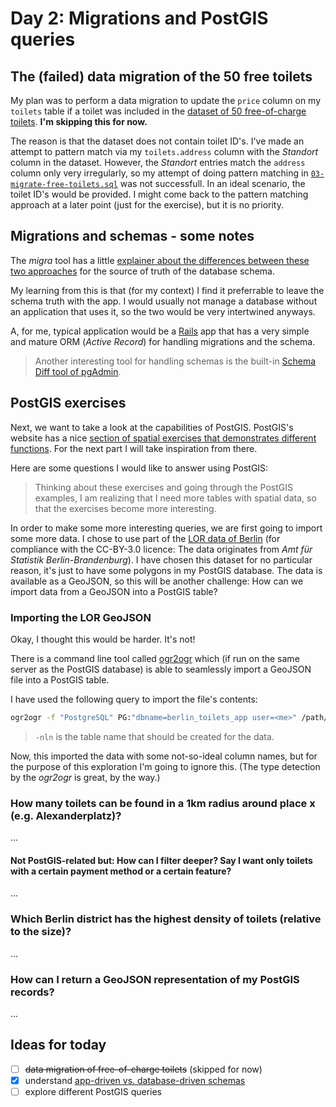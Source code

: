 # Day 2: Migrations and PostGIS queries

## The (failed) data migration of the 50 free toilets

My plan was to perform a data migration to update the `price` column on my `toilets` table if a toilet was included in the [dataset of 50 free-of-charge toilets](/assets/data/anlage_standorte-fuer-die-entgeltlose-benutzung-von-50-berliner-toiletten.csv). **I'm skipping this for now.**

The reason is that the dataset does not contain toilet ID's. I've made an attempt to pattern match via my `toilets.address` column with the _Standort_ column in the dataset. However, the _Standort_ entries match the `address` column only very irregularly, so my attempt of doing pattern matching in [`03-migrate-free-toilets.sql`](/sql/03-migrate-free-toilets.sql) was not successfull. In an ideal scenario, the toilet ID's would be provided. I might come back to the pattern matching approach at a later point (just for the exercise), but it is no priority.

## Migrations and schemas - some notes

The _migra_ tool has a little [explainer about the differences between these two approaches](https://databaseci.com/docs/migra/deploy-usage) for the source of truth of the database schema.

My learning from this is that (for my context) I find it preferrable to leave the schema truth with the app. I would usually not manage a database without an application that uses it, so the two would be very intertwined anyways.

A, for me, typical application would be a [Rails](https://rubyonrails.org/) app that has a very simple and mature ORM (_Active Record_) for handling migrations and the schema.

> Another interesting tool for handling schemas is the built-in [Schema Diff tool of pgAdmin](https://www.pgadmin.org/docs/pgadmin4/development/schema_diff.html).

## PostGIS exercises

Next, we want to take a look at the capabilities of PostGIS. PostGIS's website has a nice [section of spatial exercises that demonstrates different functions](https://postgis.net/workshops/postgis-intro/geometries_exercises.html). For the next part I will take inspiration from there.

Here are some questions I would like to answer using PostGIS:

> Thinking about these exercises and going through the PostGIS examples, I am realizing that I need more tables with spatial data, so that the exercises become more interesting.

In order to make some more interesting queries, we are first going to import some more data. I chose to use part of the [LOR data of Berlin](https://daten.odis-berlin.de/de/dataset/lor_planungsgraeume_2021/) (for compliance with the CC-BY-3.0 licence: The data originates from _Amt für Statistik Berlin-Brandenburg_). I have chosen this dataset for no particular reason, it's just to have some polygons in my PostGIS database. The data is available as a GeoJSON, so this will be another challenge: How can we import data from a GeoJSON into a PostGIS table?

### Importing the LOR GeoJSON

Okay, I thought this would be harder. It's not!

There is a command line tool called [ogr2ogr](https://gdal.org/programs/ogr2ogr.html) which (if run on the same server as the PostGIS database) is able to seamlessly import a GeoJSON file into a PostGIS table.

I have used the following query to import the file's contents:

```bash
ogr2ogr -f "PostgreSQL" PG:"dbname=berlin_toilets_app user=<me>" /path/to/repo/assets/data/lor_planungsraeume_2021.geojson -nln lors
```

> `-nln` is the table name that should be created for the data.

Now, this imported the data with some not-so-ideal column names, but for the purpose of this exploration I'm going to ignore this. (The type detection by the _ogr2ogr_ is great, by the way.)

### How many toilets can be found in a 1km radius around place x (e.g. Alexanderplatz)?

...

#### Not PostGIS-related but: How can I filter deeper? Say I want only toilets with a certain payment method or a certain feature?

...

### Which Berlin district has the highest density of toilets (relative to the size)?

...

### How can I return a GeoJSON representation of my PostGIS records?

...

## Ideas for today

- [ ] ~~data migration of free-of-charge toilets~~ (skipped for now)
- [x] understand [app-driven vs. database-driven schemas](https://databaseci.com/docs/migra/deploy-usage)
- [ ] explore different PostGIS queries

